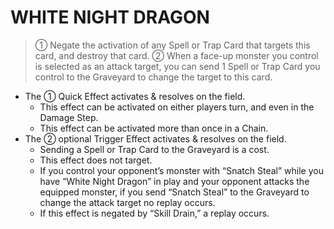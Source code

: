 # WHITE NIGHT DRAGON

> ① Negate the activation of any Spell or Trap Card that targets this card, and destroy that card. ② When a face-up monster you control is selected as an attack target, you can send 1 Spell or Trap Card you control to the Graveyard to change the target to this card.

*   The ① Quick Effect activates & resolves on the field.
    *   This effect can be activated on either players turn, and even in the Damage Step.
    *   This effect can be activated more than once in a Chain.
*   The ② optional Trigger Effect activates & resolves on the field.
    *   Sending a Spell or Trap Card to the Graveyard is a cost.
    *   This effect does not target.
    *   If you control your opponent’s monster with “Snatch Steal” while you have “White Night Dragon” in play and your opponent attacks the equipped monster, if you send “Snatch Steal” to the Graveyard to change the attack target no replay occurs.
    *   If this effect is negated by “Skill Drain,” a replay occurs.
